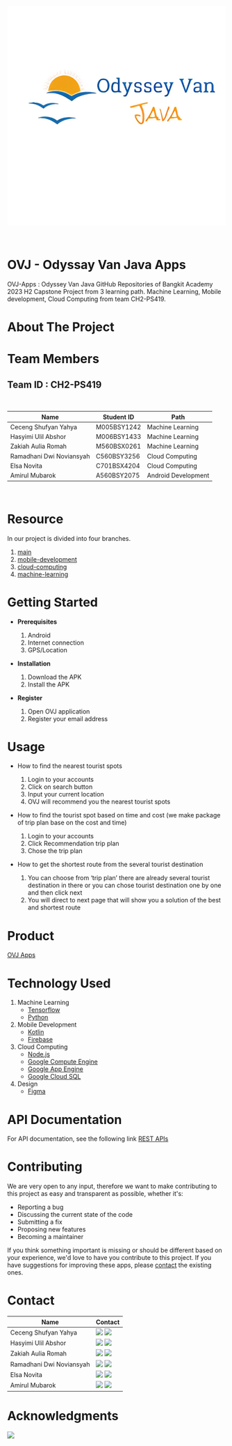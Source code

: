 <br />
<p align="center">
  <a href="#">
    <img src="image/logo.jpg">
  </a>
</p>
<br>

# OVJ - Odyssay Van Java Apps

OVJ-Apps : Odyssey Van Java GitHub Repositories of Bangkit Academy 2023 H2 Capstone Project from 3 learning path. Machine Learning, Mobile development, Cloud Computing from team CH2-PS419.

# About The Project



# Team Members

## Team ID : CH2-PS419

<br>

| Name                     | Student ID  | Path                |
| ---------------------    | ----------  | ------------------- |
| Ceceng Shufyan Yahya     | M005BSY1242 | Machine Learning    |
| Hasyimi Ulil Abshor      | M006BSY1433 | Machine Learning    |
| Zakiah Aulia Romah       | M560BSX0261 | Machine Learning    |
| Ramadhani Dwi Noviansyah | C560BSY3256 | Cloud Computing     |
| Elsa Novita              | C701BSX4204 | Cloud Computing     |
| Amirul Mubarok           | A560BSY2075 | Android Development |

<br>

# Resource

In our project is divided into four branches.

1. [main](https://github.com/PS419-OVJ/OVJ-apps/tree/main)
2. [mobile-development](https://github.com/PS419-OVJ/OVJ-apps/tree/mobile-development)
3. [cloud-computing](https://github.com/PS419-OVJ/OVJ-apps/tree/cloud-computing)
4. [machine-learning](https://github.com/PS419-OVJ/OVJ-apps/tree/machine-learning)

# Getting Started

- **Prerequisites**

  1.  Android
  2.  Internet connection
  3.  GPS/Location

- **Installation**

  1.  Download the APK
  2.  Install the APK

- **Register**

  1.  Open OVJ application
  2.  Register your email address

# Usage

- How to find the nearest tourist spots

  1.  Login to your accounts
  2.  Click on search button
  3.  Input your current location
  4.  OVJ will recommend you the nearest tourist spots

- How to find the tourist spot based on time and cost (we make package of trip plan base on the cost and time)

  1.  Login to your accounts
  2.  Click Recommendation trip plan
  3.  Chose the trip plan

- How to get the shortest route from the several tourist destination

  1.  You can choose from ‘trip plan’ there are already several tourist destination in there or you can chose tourist destination one by one and then click next
  2.  You will direct to next page that will show you a solution of the best and shortest route

# Product

[OVJ Apps](#)
   <br>

# Technology Used

1. Machine Learning
   - [Tensorflow](https://www.tensorflow.org/)
   - [Python](https://www.python.org/)
2. Mobile Development
   - [Kotlin](https://kotlinlang.org/)
   - [Firebase](https://firebase.google.com/)
3. Cloud Computing
   - [Node.js](#)
   - [Google Compute Engine](https://cloud.google.com/compute)
   - [Google App Engine](https://cloud.google.com/appengine)
   - [Google Cloud SQL](https://cloud.google.com/sql)
4. Design
   - [Figma](https://www.figma.com/file/pJ59hWcJSTAF1tQfbjI0jk/Design?node-id=0%3A1)
     <br>

# API Documentation

For API documentation, see the following link [REST APIs](https://github.com/PS419-OVJ/OVJ-apps/blob/cloud-computing/README.md#rest-apis)

# Contributing

We are very open to any input, therefore we want to make contributing to this project as easy and transparent as possible, whether it's:

- Reporting a bug
- Discussing the current state of the code
- Submitting a fix
- Proposing new features
- Becoming a maintainer

If you think something important is missing or should be different based on your experience, we'd love to have you contribute to this project. If you have suggestions for improving these apps, please [contact](https://github.com/PS419-OVJ/OVJ-apps#Contact) the existing ones.


# Contact

| Name                  | Contact                                                                                                                                                                                                                                                                                                                                        |
| --------------------- | ---------------------------------------------------------------------------------------------------------------------------------------------------------------------------------------------------------------------------------------------------------------------------------------------------------------------------------------------- |
| Ceceng Shufyan Yahya  | <a href="https://www.linkedin.com/in/ceceng-shufyan-y-773359207/" ><img src="https://img.shields.io/badge/LinkedIn-0077B5?style=for-the-badge&logo=linkedin&logoColor=white" /></a> <a href="https://github.com/m005bsy1242"><img src="https://img.shields.io/badge/GitHub-100000?style=for-the-badge&logo=github&logoColor=white" /></a>                   |
| Hasyimi Ulil Abshor   | <a href="https://www.linkedin.com/in/hasyimi-ua/" ><img src="https://img.shields.io/badge/LinkedIn-0077B5?style=for-the-badge&logo=linkedin&logoColor=white" /></a> <a href="https://github.com/liluahaa"><img src="https://img.shields.io/badge/GitHub-100000?style=for-the-badge&logo=github&logoColor=white" /></a>                   |
| Zakiah Aulia Romah   | <a href="https://www.linkedin.com/in/zakiah-aulia-rohmah-15a90b290/" ><img src="https://img.shields.io/badge/LinkedIn-0077B5?style=for-the-badge&logo=linkedin&logoColor=white" /></a> <a href="https://github.com/ZakiahAR"><img src="https://img.shields.io/badge/GitHub-100000?style=for-the-badge&logo=github&logoColor=white" /></a>                   |
| Ramadhani Dwi Noviansyah  | <a href="https://www.linkedin.com/in/ramadhani-dwi-97690417b/" ><img src="https://img.shields.io/badge/LinkedIn-0077B5?style=for-the-badge&logo=linkedin&logoColor=white" /></a> <a href="https://github.com/ramanoviansyah"><img src="https://img.shields.io/badge/GitHub-100000?style=for-the-badge&logo=github&logoColor=white" /></a>                   |
| Elsa Novita  | <a href="https://www.linkedin.com/in/elsanovitaca/"><img src="https://img.shields.io/badge/LinkedIn-0077B5?style=for-the-badge&logo=linkedin&logoColor=white" /></a> <a href="https://github.com/elsanouv"><img src="https://img.shields.io/badge/GitHub-100000?style=for-the-badge&logo=github&logoColor=white" /></a>                   |
| Amirul Mubarok  | <a href="https://www.linkedin.com/in/amirul-mubarok-98a781225/"><img src="https://img.shields.io/badge/LinkedIn-0077B5?style=for-the-badge&logo=linkedin&logoColor=white" /></a> <a href="https://github.com/AmirulMubarok"><img src="https://img.shields.io/badge/GitHub-100000?style=for-the-badge&logo=github&logoColor=white" /></a>                   |
                   
# Acknowledgments

<img src="https://www.dicoding.com/blog/wp-content/uploads/2020/12/Cover.png" />

<!-- reference https://github.com/alexandresanlim/Badges4-README.md-Profile -->
